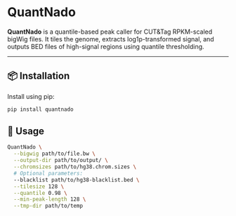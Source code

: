 # QuantNado

**QuantNado** is a quantile-based peak caller for CUT&Tag RPKM-scaled bigWig files. It tiles the genome, extracts log1p-transformed signal, and outputs BED files of high-signal regions using quantile thresholding.

---

## 📦 Installation

Install using pip:

```bash
pip install quantnado
```

## 🚀 Usage

```bash
QuantNado \
  --bigwig path/to/file.bw \
  --output-dir path/to/output/ \
  --chromsizes path/to/hg38.chrom.sizes \
  # Optional parameters:
  --blacklist path/to/hg38-blacklist.bed \
  --tilesize 128 \
  --quantile 0.98 \
  --min-peak-length 128 \
  --tmp-dir path/to/temp
```
